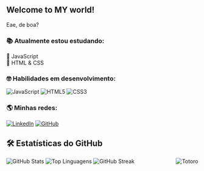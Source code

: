 ## Welcome to MY world!
Eae, de boa?

### 📚 Atualmente estou estudando:

🔹 JavaScript\
🔹 HTML & CSS

### 🤓 Habilidades em desenvolvimento:

![JavaScript](https://img.shields.io/badge/JavaScript-F7DF1E?style=for-the-badge&logo=javascript&logoColor=black)
![HTML5](https://img.shields.io/badge/HTML5-E34F26?style=for-the-badge&logo=html5&logoColor=white)
![CSS3](https://img.shields.io/badge/CSS3-1572B6?style=for-the-badge&logo=css3&logoColor=white)

### 🌎 Minhas redes:

[![LinkedIn](https://img.shields.io/badge/LinkedIn-0077B5?style=for-the-badge&logo=linkedin&logoColor=white)](https://www.linkedin.com/in/leticialeme-dev/) 
[![GitHub](https://img.shields.io/badge/GitHub-181717?style=for-the-badge&logo=github&logoColor=white)](https://github.com/LeticiaLemeHub)


<div align="">
  <h2>🛠 Estatísticas do GitHub</h2>

  <!-- Estatísticas do GitHub -->
  <img src="https://github-readme-stats.vercel.app/api?username=LeticiaLemeHub&show_icons=true&count_private=true&hide=prs&theme=transparent" alt="GitHub Stats">

  <!-- Linguagens mais usadas -->
  <img src="https://github-readme-stats.vercel.app/api/top-langs/?username=LeticiaLemeHub&layout=compact&theme=transparent" alt="Top Linguagens">

  <!-- Streak -->
  <img src="https://github-readme-streak-stats.herokuapp.com/?user=LeticiaLemeHub&theme=transparent" alt="GitHub Streak">
  <img align="right" alt="Totoro" src="https://media.tenor.com/2PVH7hArX-0AAAAj/totoro-jumping.gif">
</div>

